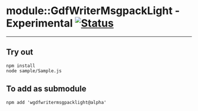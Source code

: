 
# module::GdfWriterMsgpackLight - Experimental [![Status](https://github.com/Wandalen/wGdfWriterMsgpackLight/workflows/Test/badge.svg)](https://github.com/Wandalen/wGdfWriterMsgpackLight/actions?query=workflow%3ATest)

___

## Try out
```
npm install
node sample/Sample.js
```

## To add as submodule
```
npm add 'wgdfwritermsgpacklight@alpha'
```

